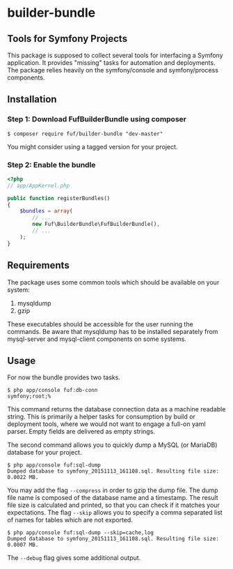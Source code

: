 # builder-bundle

## Tools for Symfony Projects

This package is supposed to collect several tools for interfacing a Symfony
application. It provides "missing" tasks for automation and deployments.  The
package relies heavily on the symfony/console and symfony/process components.

## Installation

### Step 1: Download FufBuilderBundle using composer

```shell
$ composer require fuf/builder-bundle "dev-master"
```

You might consider using a tagged version for your project.

### Step 2: Enable the bundle

```php
<?php
// app/AppKernel.php

public function registerBundles()
{
    $bundles = array(
        // ...
        new Fuf\BuilderBundle\FufBuilderBundle(),
        // ...
    );
}
```


## Requirements

The package uses some common tools which should be available on your system:

1. mysqldump
2. gzip

These executables should be accessible for the user running the commands. Be
aware that mysqldump has to be installed separately from mysql-server and
mysql-client components on some systems.


## Usage

For now the bundle provides two tasks.

```shell
$ php app/console fuf:db-conn
symfony;root;%
```

This command returns the database connection data as a machine readable
string. This is primarily a helper tasks for consumption by build or
deployment tools, where we would not want to engage a full-on yaml parser.
Empty fields are delivered as empty strings.

The second command allows you to quickly dump a MySQL (or MariaDB) database
for your project.  

```shell
$ php app/console fuf:sql-dump
Dumped database to symfony_20151113_161108.sql. Resulting file size: 0.0022 MB.
```

You may add the flag `--compress` in order to gzip the dump file. The dump
file name is composed of the database name and a timestamp. The result file
size is calculated and printed, so that you can check if it matches your
expectations. The flag `--skip` allows you to specify a comma separated list of
names for tables which are not exported.  

```shell
$ php app/console fuf:sql-dump --skip=cache,log
Dumped database to symfony_20151113_161108.sql. Resulting file size: 0.0007 MB.
```

The `--debug` flag gives some additional output.


